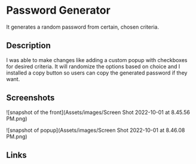 # Password Generator
It generates a random password from certain, chosen criteria.

## Description
I was able to make changes like adding a custom popup with checkboxes for desired criteria.  It will randomize the options based on choice and I installed a copy button so users can copy the generated password if they want.

## Screenshots
![snapshot of the front](Assets/images/Screen Shot 2022-10-01 at 8.45.56 PM.png)

![snapshot of popup](Assets/images/Screen Shot 2022-10-01 at 8.46.08 PM.png)

## Links
